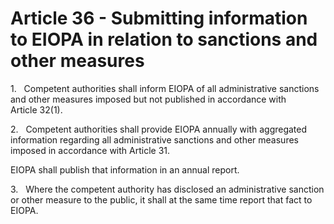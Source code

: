 # Article 36 - Submitting information to EIOPA in relation to sanctions and other measures


1.   Competent authorities shall inform EIOPA of all administrative sanctions and other measures imposed but not published in accordance with Article 32(1).

2.   Competent authorities shall provide EIOPA annually with aggregated information regarding all administrative sanctions and other measures imposed in accordance with Article 31.

EIOPA shall publish that information in an annual report.

3.   Where the competent authority has disclosed an administrative sanction or other measure to the public, it shall at the same time report that fact to EIOPA.
